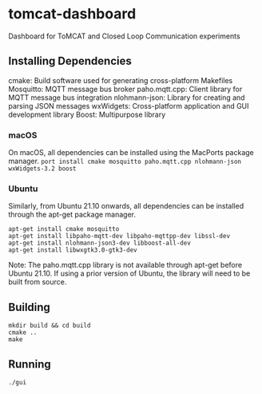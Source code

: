 # tomcat-dashboard
Dashboard for ToMCAT and Closed Loop Communication experiments

## Installing Dependencies
cmake: Build software used for generating cross-platform Makefiles
Mosquitto: MQTT message bus broker
paho.mqtt.cpp: Client library for MQTT message bus integration
nlohmann-json:  Library for creating and parsing JSON messages
wxWidgets: Cross-platform application and GUI development library
Boost: Multipurpose library

### macOS
On macOS, all dependencies can be installed using the MacPorts package manager.
`port install cmake mosquitto paho.mqtt.cpp nlohmann-json wxWidgets-3.2 boost`

### Ubuntu
Similarly, from Ubuntu 21.10 onwards, all dependencies can be installed through the apt-get package manager.
```console
apt-get install cmake mosquitto 
apt-get install libpaho-mqtt-dev libpaho-mqttpp-dev libssl-dev 
apt-get install nlohmann-json3-dev libboost-all-dev
apt-get install libwxgtk3.0-gtk3-dev
```
Note: The paho.mqtt.cpp library  is not available through  apt-get before Ubuntu 21.10. If using a prior version of Ubuntu, the library will need to be built from source.

## Building
```console
mkdir build && cd build
cmake ..
make 
```
## Running
`./gui`
